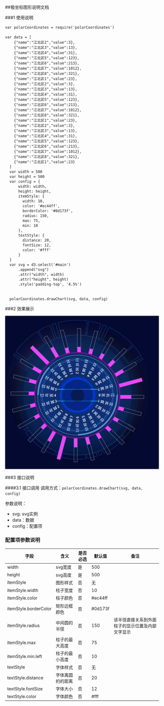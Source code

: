 ##极坐标图形说明文档

###1 使用说明
```
var polarCoordinates = require('polarCoordinates')

var data = [
    {"name":"江北区2","value":3},
    {"name":"江北区3","value":13},
    {"name":"江北区4","value":31},
    {"name":"江北区5","value":123},
    {"name":"江北区6","value":213},
    {"name":"江北区7","value":1012},
    {"name":"江北区8","value":321},
    {"name":"江北区1","value":23},
    {"name":"江北区2","value":3},
    {"name":"江北区3","value":13},
    {"name":"江北区4","value":31},
    {"name":"江北区5","value":123},
    {"name":"江北区6","value":213},
    {"name":"江北区7","value":1012},
    {"name":"江北区8","value":321},
    {"name":"江北区1","value":23},
    {"name":"江北区2","value":3},
    {"name":"江北区3","value":13},
    {"name":"江北区4","value":31},
    {"name":"江北区5","value":123},
    {"name":"江北区6","value":213},
    {"name":"江北区7","value":1012},
    {"name":"江北区8","value":321},
    {"name":"江北区1","value":23}
  ]
  var width = 500
  var height = 500
  var config = {
      width: width,
      height: height,
      itemStyle: {
        width: 10,
        color: '#ec44ff',
        borderColor: '#0d173f',
        radius: 150,
        max: 75,
        min: 10
      },
      textStyle: {
        distance: 20,
        fontSize: 12,
        color: '#fff'
      }
  }
  var svg = d3.select('#main')
      .append("svg")
      .attr("width", width)
      .attr("height", height)
      .style('padding-top', '4.5%')


  polarCoordinates.drawChart(svg, data, config)
```

###2 效果展示

![splitBar](img/polarCoordinates.png)

###3 接口说明

####3.1 接口调用
调用方式：`polarCoordinates.drawChart(svg, data, config)`

参数说明：

- svg: svg实例
- data：数据
- config：配置项


### 配置项参数说明

| 字段                    | 含义       | 是否必选 | 默认值     | 备注                       |
| --------------------- | -------- | ---- | ------- | ------------------------ |
| width                 | svg宽度    | 是    | 500     |                          |
| height                | svg高度    | 是    | 500     |                          |
| itemStyle             | 图形样式     | 否    | 无       |                          |
| itemStyle.width       | 柱子宽度     | 否    | 10      |                          |
| itemStyle.color       | 柱子颜色     | 否    | #ec44ff |                          |
| itemStyle.borderColor | 矩形边框颜色   | 否    | #0d173f |                          |
| itemStyle.radius      | 中间圆的半径   | 否    | 150     | 该半径直接关系到外面柱子的显示位置及内部文字显示 |
| itemStyle.max         | 柱子的最大高度  | 否    | 75      |                          |
| itemStyle.min.left    | 柱子的最小高度  | 否    | 10      |                          |
| textStyle             | 字体样式     | 否    | 无       |                          |
| textStyle.distance    | 字体离圆的的距离 | 否    | 20      |                          |
| textStyle.fontSize    | 字体大小     | 否    | 12      |                          |
| textStyle.color       | 字体颜色     | 否    | #fff    |                          |

